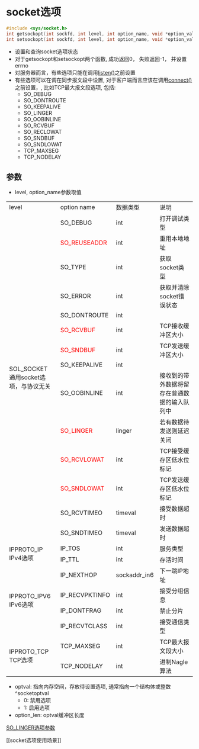 # socket选项

```c++
#include <sys/socket.h>
int getsockopt(int sockfd, int level, int option_name, void *option_value, socklen_t* restric option_len);
int setsockopt(int sockfd, int level, int option_name, void *option_value, socklen_t* restric option_len);
```

- 设置和查询socket选项状态
- 对于getsockopt和setsockopt两个函数, 成功返回0， 失败返回-1， 并设置errno
- 对服务器而言，有些选项只能在调用[listen()](Linux_Socket_API_listen()函数.md)之前设置
- 有些选项可以在调在同步报文段中设置, 对于客户端而言应该在调用[connect()](LInux_Socket_API_connect()函数.md)之前设置，, 比如TCP最大报文段选项, 
   包括:
  - SO_DEBUG
  - SO_DONTROUTE
  - SO_KEEPALIVE
  - SO_LINGER
  - SO_OOBINLINE
  - SO_RCVBUF
  - SO_RECLOWAT
  - SO_SNDBUF
  - SO_SNDLOWAT
  - TCP_MAXSEG
  - TCP_NODELAY

## 参数

- level, option_name参数取值

<table>
    <tr>
        <td>level</td>
        <td>option name</td>
        <td>数据类型</td>
        <td>说明</td>
    </tr>
    <tr>
        <td rowspan = 14>SOL_SOCKET<br>通用socket选项，与协议无关</td>
        <td>SO_DEBUG</td>
        <td>int</td>
        <td>打开调试类型</td>
    </tr>
    <tr>
        <td><font color="red">SO_REUSEADDR</font></td>
        <td>int</td>
        <td>重用本地地址</td>
    </tr>
    <tr>
        <td>SO_TYPE</td>
        <td>int</td>
        <td>获取socket类型</td>
    </tr>
    <tr>
        <td>SO_ERROR</td>
        <td>int</td>
        <td>获取并清除socket错误状态</td>
    </tr>
    <tr>
        <td>SO_DONTROUTE</td>
        <td>int</td>
        <td></td>
    </tr>
    <tr>
        <td><font color="red">SO_RCVBUF</font></td>
        <td>int</td>
        <td>TCP接收缓冲区大小</td>
    </tr>
    <tr>
        <td><font color="red">SO_SNDBUF</font></td>
        <td>int</td>
        <td>TCP发送缓冲区大小</td>
    </tr>
    <tr>
        <td>SO_KEEPALIVE</td>
        <td>int</td>
        <td></td>
    </tr>
    <tr>
        <td>SO_OOBINLINE</td>
        <td>int</td>
        <td>接收到的带外数据将留存在普通数据的输入队列中</td>
    </tr>
    <tr>
        <td><font color="red">SO_LINGER</font></td>
        <td>linger</td>
        <td>若有数据待发送则延迟关闭</td>
    </tr>
    <tr>
        <td><font color="red">SO_RCVLOWAT</font></td>
        <td>int</td>
        <td>TCP接受缓存区低水位标记</td>
    </tr>
    <tr>
        <td><font color="red">SO_SNDLOWAT</font></td>
        <td>int</td>
        <td>TCP发送缓存区低水位标记</td>
    </tr>
    <tr>
        <td>SO_RCVTIMEO</td>
        <td>timeval</td>
        <td>接受数据超时</td>
    </tr>
    <tr>
        <td>SO_SNDTIMEO</td>
        <td>timeval</td>
        <td>发送数据超时</td>
    </tr>
    <tr>
        <td rowspan = 2>IPPROTO_IP<br>IPv4选项</td>
        <td>IP_TOS</td>
        <td>int</td>
        <td>服务类型</td>
    </tr>
    <tr>
        <td>IP_TTL</td>
        <td>int</td>
        <td>存活时间</td>
    </tr>
    <tr>
        <td rowspan = 4>IPPROTO_IPV6<br>IPv6选项</td>
        <td>IP_NEXTHOP</td>
        <td>sockaddr_in6</td>
        <td>下一跳IP地址</td>
    </tr>
    <tr>
        <td>IP_RECVPKTINFO</td>
        <td>int</td>
        <td>接受分组信息</td>
    </tr>
    <tr>
        <td>IP_DONTFRAG</td>
        <td>int</td>
        <td>禁止分片</td>
    </tr>
    <tr>
        <td>IP_RECVTCLASS</td>
        <td>int</td>
        <td>接受通信类型</td>
    </tr>
    <tr>
        <td rowspan = 2>IPPROTO_TCP<br>TCP选项</td>
        <td>TCP_MAXSEG</td>
        <td>int</td>
        <td>TCP最大报文段大小</td>
    </tr>
    <tr>
        <td>TCP_NODELAY</td>
        <td>int</td>
        <td>进制Nagle算法</td>
    </tr>
</table>

- optval: 指向内存空间，存放待设置选项, 通常指向一个结构体或整数 ^socketoptval
  - 0: 禁用选项
  - 1: 启用选项
- option_len: optval缓冲区长度

[SO_LINGER选项参数](socket_option_SO_LINGER.md)
  
[[socket选项使用场景]]